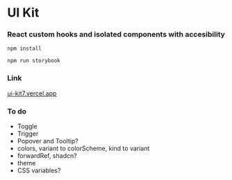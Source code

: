 # UI Kit

### React custom hooks and isolated components with accesibility

`npm install`

`npm run storybook`

### Link

[ui-kit7.vercel.app](https://ui-kit7.vercel.app/)

### To do

- Toggle
- Trigger
- Popover and Tooltip?
- colors, variant to colorScheme, kind to variant
- forwardRef, shadcn?
- theme
- CSS variables?
